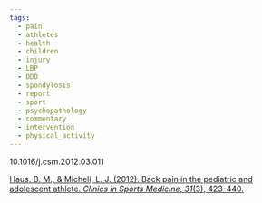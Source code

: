 ```yaml
---
tags:
  - pain
  - athletes
  - health
  - children
  - injury
  - LBP
  - DDD
  - spondylosis
  - report
  - sport
  - psychopathology
  - commentary
  - intervention
  - physical_activity
---
```

10.1016/j.csm.2012.03.011

[Haus, B. M., & Micheli, L. J. (2012). Back pain in the pediatric and adolescent athlete. _Clinics in Sports Medicine_, _31_(3), 423-440.](https://www.sportsmed.theclinics.com/article/S0278-5919(12)00027-0/abstract)